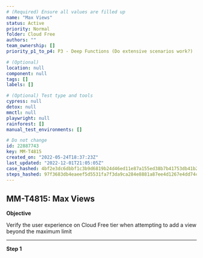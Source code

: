 ```yaml
---
# (Required) Ensure all values are filled up
name: "Max Views"
status: Active
priority: Normal
folder: Cloud Free
authors: ""
team_ownership: []
priority_p1_to_p4: P3 - Deep Functions (Do extensive scenarios work?)

# (Optional)
location: null
component: null
tags: []
labels: []

# (Optional) Test type and tools
cypress: null
detox: null
mmctl: null
playwright: null
rainforest: []
manual_test_environments: []

# Do not change
id: 22887743
key: MM-T4815
created_on: "2022-05-24T18:37:23Z"
last_updated: "2022-12-01T21:05:05Z"
case_hashed: 4bf2e3dc6dbbf1c3b9d6819b24d46ed11e87a155ed38b7b41753db41b2dc4ae901defc616760526f606b8478d51318c7
steps_hashed: 97f3683db4eaeef5d5531fa7f3da9ca284e8881a87ee4d1267e4dd74c6ed9f072f466751c3066801a655928ba03982d3
---
```


<!-- (Auto-generated) Based on frontmatter's "key" and "name" -->

## MM-T4815: Max Views

**Objective**

Verify the user experience on Cloud Free tier when attempting to add a view beyond the maximum limit

---

**Step 1**

